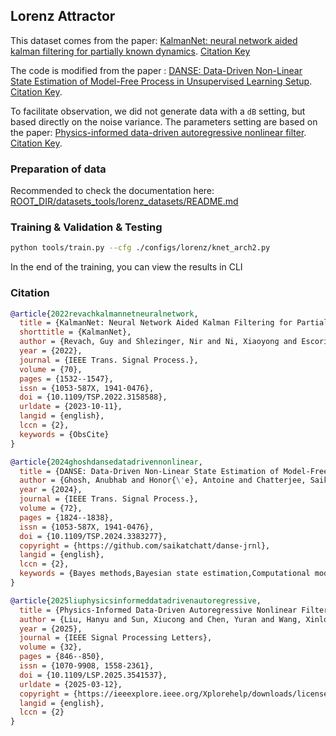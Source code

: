 ## Lorenz Attractor

This dataset comes from the paper: [KalmanNet: neural network aided kalman filtering for partially known dynamics](https://ieeexplore.ieee.org/document/9733186/). [Citation Key](#anchor1)

The code is modified from the paper : [DANSE: Data-Driven Non-Linear State Estimation of Model-Free Process in Unsupervised Learning Setup](https://ieeexplore.ieee.org/document/10485649/). [Citation Key](#anchor2).

To facilitate observation, we did not generate data with a `dB` setting, but based directly on the noise variance. The parameters setting are based on the paper: [Physics-informed data-driven autoregressive nonlinear filter](https://ieeexplore.ieee.org/document/10884033/). [Citation Key](#anchor3).

### Preparation of data

Recommended to check the documentation here: [ROOT_DIR/datasets_tools/lorenz_datasets/README.md](../../datasets_tools/lorenz_datasets/README.md)

### Training & Validation & Testing

```bash
python tools/train.py --cfg ./configs/lorenz/knet_arch2.py
```

In the end of the training, you can view the results in CLI

### Citation

<a id="anchor1"></a>

```bibtex
@article{2022revachkalmannetneuralnetwork,
  title = {KalmanNet: Neural Network Aided Kalman Filtering for Partially Known Dynamics},
  shorttitle = {KalmanNet},
  author = {Revach, Guy and Shlezinger, Nir and Ni, Xiaoyong and Escoriza, Adria Lopez and Van Sloun, Ruud J. G. and Eldar, Yonina C.},
  year = {2022},
  journal = {IEEE Trans. Signal Process.},
  volume = {70},
  pages = {1532--1547},
  issn = {1053-587X, 1941-0476},
  doi = {10.1109/TSP.2022.3158588},
  urldate = {2023-10-11},
  langid = {english},
  lccn = {2},
  keywords = {ObsCite}
}
```

<a id="anchor2"></a>

```bibtex
@article{2024ghoshdansedatadrivennonlinear,
  title = {DANSE: Data-Driven Non-Linear State Estimation of Model-Free Process in Unsupervised Learning Setup},
  author = {Ghosh, Anubhab and Honor{\'e}, Antoine and Chatterjee, Saikat},
  year = {2024},
  journal = {IEEE Trans. Signal Process.},
  volume = {72},
  pages = {1824--1838},
  issn = {1053-587X, 1941-0476},
  doi = {10.1109/TSP.2024.3383277},
  copyright = {https://github.com/saikatchatt/danse-jrnl},
  langid = {english},
  lccn = {2},
  keywords = {Bayes methods,Bayesian state estimation,Computational modeling,forecasting,neural networks,Noise measurement,recurrent neural networks,State estimation,Supervised learning,Training,unsupervised learning,Unsupervised learning}
}
```

<a id="anchor3"></a>

```bibtex
@article{2025liuphysicsinformeddatadrivenautoregressive,
  title = {Physics-Informed Data-Driven Autoregressive Nonlinear Filter},
  author = {Liu, Hanyu and Sun, Xiucong and Chen, Yuran and Wang, Xinlong},
  year = {2025},
  journal = {IEEE Signal Processing Letters},
  volume = {32},
  pages = {846--850},
  issn = {1070-9908, 1558-2361},
  doi = {10.1109/LSP.2025.3541537},
  urldate = {2025-03-12},
  copyright = {https://ieeexplore.ieee.org/Xplorehelp/downloads/license-information/IEEE.html},
  langid = {english},
  lccn = {2}
}
```
